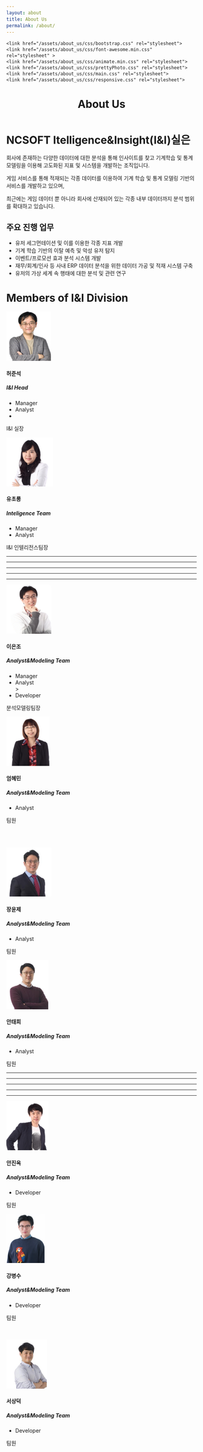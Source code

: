 ```yaml
---
layout: about
title: About Us
permalink: /about/
---
```

<!DOCTYPE html>
<head>
	<script src="/assets/about_us/js/jquery.js"></script>
	<script src="/assets/about_us/js/bootstrap.min.js"></script>
	<script src="/assets/about_us/js/jquery.prettyPhoto.js "></script>
	<script src="/assets/about_us/js/jquery.isotope.min.js "></script>   
	<script src="/assets/about_us/js/wow.min.js"></script>
	<script src="/assets/about_us/js/main.js"></script>

	<link href="/assets/about_us/css/bootstrap.css" rel="stylesheet">
	<link href="/assets/about_us/css/font-awesome.min.css" rel="stylesheet" >
	<link href="/assets/about_us/css/animate.min.css" rel="stylesheet">
	<link href="/assets/about_us/css/prettyPhoto.css" rel="stylesheet">      
	<link href="/assets/about_us/css/main.css" rel="stylesheet">
	<link href="/assets/about_us/css/responsive.css" rel="stylesheet">
</head>

<div class="site-header-container {% if site.cover %}has-cover{% endif %}" {% if site.cover %}style="background-image: url('../assets/about_us.jpg');"{% endif %}>
  <div class="scrim {% if site.cover %}has-cover{% endif %}">
    <header class="site-header">
		<h1 class="title">About Us</h1>
    </header>
  </div>
</div>


# NCSOFT Itelligence&Insight(I&I)실은

회사에 존재하는 다양한 데이터에 대한 분석을 통해 인사이트를 찾고 기계학습 및 통계 모델링을 이용해 고도화된 지표 및 시스템을 개발하는 조직입니다.

게임 서비스를 통해 적재되는 각종 데이터를 이용하여 기계 학습 및 통계 모델링 기반의 서비스를 개발하고 있으며, 

최근에는 게임 데이터 뿐 아니라 회사에 산재되어 있는 각종 내부 데이터까지 분석 범위를 확대하고 있습니다.

## 주요 진행 업무
* 유저 세그먼테이션 및 이를 이용한 각종 지표 개발
* 기계 학습 기반의 이탈 예측 및 악성 유저 탐지
* 이벤트/프로모션 효과 분석 시스템 개발
* 재무/회계/인사 등 사내 ERP 데이터 분석을 위한 데이터 가공 및 적재 시스템 구축
* 유저의 가상 세계 속 행태에 대한 분석 및 관련 연구

# Members of I&I Division


<!--<img src='/assets/team.png' width="400">-->

<div class="container">
  <!-- 팀소개 및 명함 파트 -->
  <div class="team">
<!--        <div class="center wow fadeInDown">
      <h2 align="left">Members of <span> Intelligence & Insight Division </span></h2>
    </div> -->
    <div class="row clearfix">
    <!-- 명함 시작 -->
      <div class="col-md-4 col-sm-6">  
      <!-- class 설명
      single-profile-top wow fadeInDown : 위에서 아래 방향의 화살표가 있는 명함 ( 구분선 위에서 사용 )
  		single-profile-bottom wow fadeInDown : 아래에서 위 방향의 화살표가 있는 명함 ( 구분선 아레에서 사용 )
      --> 	
  	    <div class="single-profile-top wow fadeInDown" data-wow-duration="1000ms" data-wow-delay="300ms">
  	      <div class="media">
  		      <div class="pull-left">
            <!-- 사진을 ./images/에 삽입한 후 참조-->			
  		        <img class="media-object" src="/assets/about_us/images/ini_1.png " alt="">
            </div>
  	      <div class="media-body">
  		      <h4>허준석</h4>
  		      <h5>I&I Head</h5>
            <!-- 명함에 들어가는 직책-->			 
              <ul class="tag clearfix">
  			        <li class="btn">Manager</li>
  			        <li class="btn">Analyst</li>
  			        <li><br></li>
  		        </ul>             
  	        </div>
          </div>
          <p>I&I 실장</p>
        </div>
      </div>
      <!-- 명함 끝 -->
      <div class="col-md-4 col-sm-6 col-md-offset-2"> 
  	    <div class="single-profile-top wow fadeInDown" data-wow-duration="1000ms" data-wow-delay="300ms">
  	      <div class="media">
  		      <div class="pull-left">
  		        <img class="media-object" src="/assets/about_us/images/ini_10.png " alt="">
  	        </div>
  	      <div class="media-body">
  		      <h4>유초롱</h4>
  		      <h5>Inteligence Team</h5>
  		      <ul class="tag clearfix">
  			      <li class="btn">Manager</li>
  			      <li class="btn">Analyst</li>
  		      </ul>
  	      </div>
        </div>
        <p>I&I 인텔리전스팀장</p>
      </div>
    </div>   
  </div> 

  <!-- 
  		구분선 시작 
  		명함 2개에 이후 하나의 선으로 구분 
  -->
  
  <div class="row team-bar">
    <div class="first-one-arrow hidden-xs">
  	  <hr>
    </div>
    <div class="first-arrow hidden-xs">
      <hr> <i class="fa fa-angle-up"></i>
    </div>
    <div class="second-arrow hidden-xs">
    	<hr> <i class="fa fa-angle-down"></i>
    </div>
    <div class="third-arrow hidden-xs">
    	<hr> <i class="fa fa-angle-up"></i>
    </div>
    <div class="fourth-arrow hidden-xs">
    	<hr> <i class="fa fa-angle-down"></i>
    </div>
  </div>     

  <!-- 구분선 끝 -->
  <div class="row clearfix">   
    <div class="col-md-4 col-sm-6"> 
      <div class="single-profile-bottom wow fadeInDown" data-wow-duration="1000ms" data-wow-delay="300ms">
	      <div class="media">
		      <div class="pull-left">
			      <img class="media-object" src="/assets/about_us/images/ini_2.png " alt="">
		      </div>
		    <div class="media-body">
			    <h4>이은조</h4>
			    <h5>Analyst&Modeling Team</h5>
			    <ul class="tag clearfix">
				    <li class="btn">Manager</li>
				    <li class="btn">Analyst</li>>
				    <li class="btn">Developer</li>
			    </ul>              
		    </div>
	    </div>
	    <p>분석모델링팀장</p>
    </div>
  </div>
  <div class="col-md-4 col-sm-6 col-md-offset-2"> 
	  <div class="single-profile-bottom wow fadeInDown" data-wow-duration="1000ms" data-wow-delay="300ms">
		  <div class="media">
			  <div class="pull-left">
				  <img class="media-object" src="/assets/about_us/images/ini_3.png " alt="">
			  </div>
			  <div class="media-body">
				  <h4>엄혜민</h4>
				  <h5>Analyst&Modeling Team</h5>
				  <ul class="tag clearfix">
					  <li class="btn">Analyst</li>
				  </ul>
			  </div>
		  </div>
		  <p>팀원</p>
	  </div>
  </div>
</div>  

<!-- 구분선 위아레로 다 채운 후 다음 명함까지의 거리를 벌리기 위한 줄바꿈 -->
<br><br>
<div class="row clearfix">   
  <div class="col-md-4 col-sm-6"> 
    <div class="single-profile-top wow fadeInDown" data-wow-duration="1000ms" data-wow-delay="300ms">
	    <div class="media">
		    <div class="pull-left">
			    <img class="media-object" src="/assets/about_us/images/ini_5.png " alt="">
		    </div>
		    <div class="media-body">
			    <h4>장윤제</h4>
			    <h5>Analyst&Modeling Team</h5>
			    <ul class="tag clearfix">
				    <li class="btn">Analyst</li>
			    </ul>              
		    </div>
	    </div>
	    <p>팀원</p>
    </div>
  </div>
  <div class="col-md-4 col-sm-6 col-md-offset-2"> 
    <div class="single-profile-top wow fadeInDown" data-wow-duration="1000ms" data-wow-delay="300ms">
	    <div class="media">
		    <div class="pull-left">
		    	<img class="media-object" src="/assets/about_us/images/ini_6.png " alt="">
	    	</div>
  			<div class="media-body">
    			<h4>안태희</h4>
  				<h5>Analyst&Modeling Team</h5>
  				<ul class="tag clearfix">
  					<li class="btn">Analyst</li>
  				</ul>
  			</div>
  		</div>
  		<p>팀원</p>
  	</div>
	</div>
</div>        

<div class="row team-bar">
  <div class="first-one-arrow hidden-xs">
  	<hr>
  </div>
  <div class="first-arrow hidden-xs">
  	<hr> <i class="fa fa-angle-up"></i>
	</div>
  <div class="second-arrow hidden-xs">
  	<hr> <i class="fa fa-angle-down"></i>
  </div>
  <div class="third-arrow hidden-xs">
  	<hr> <i class="fa fa-angle-up"></i>
  </div>
  <div class="fourth-arrow hidden-xs">
  	<hr> <i class="fa fa-angle-down"></i>
  </div>
</div>     

<div class="row clearfix">   
  <div class="col-md-4 col-sm-6"> 
  	<div class="single-profile-bottom wow fadeInDown" data-wow-duration="1000ms" data-wow-delay="300ms">
  		<div class="media">
  			<div class="pull-left">
  				<img class="media-object" src="/assets/about_us/images/ini_7.png " alt="">
				</div>
				<div class="media-body">
					<h4>안진옥</h4>
					<h5>Analyst&Modeling Team</h5>
					<ul class="tag clearfix">
						<li class="btn">Developer</li>
					</ul>              
				</div>
			</div>
			<p>팀원</p>
		</div>
	</div>
	<div class="col-md-4 col-sm-6 col-md-offset-2"> 
		<div class="single-profile-bottom wow fadeInDown" data-wow-duration="1000ms" data-wow-delay="300ms">
			<div class="media">
				<div class="pull-left">
					<img class="media-object" src="/assets/about_us/images/ini_8.png " alt="">
				</div>
				<div class="media-body">
					<h4>강병수</h4>
					<h5>Analyst&Modeling Team</h5>
					<ul class="tag clearfix">
						<li class="btn">Developer</li>
					</ul>
				</div>
			</div>
			<p>팀원</p>
		</div>
	</div>
</div> 
<br><br>
<div class="row clearfix">   
	<div class="col-md-4 col-sm-6"> 
		<div class="single-profile-bottom wow fadeInUp" data-wow-duration="1000ms" data-wow-delay="600ms">
			<div class="media">
				<div class="pull-left">
					<img class="media-object" src="/assets/about_us/images/ini_9.png " alt="">
				</div>
				<div class="media-body">
					<h4>서상덕</h4>
					<h5>Analyst&Modeling Team</h5>
					<ul class="tag clearfix">
						<li class="btn">Developer</li>
					</ul>
				</div>
			</div>
			<p>팀원</p>
		</div>
	</div>
</div>
